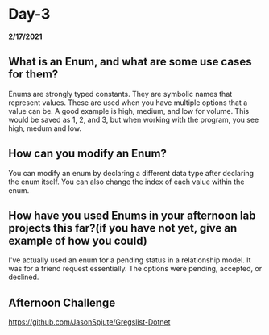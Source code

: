# Day-3
__2/17/2021__

## What is an Enum, and what are some use cases for them?

Enums are strongly typed constants. They are symbolic names that represent values. These are used when you have multiple options that a value can be. A good example is high, medium, and low for volume. This would be saved as 1, 2, and 3, but when working with the program, you see high, medum and low.

## How can you modify an Enum?

You can modify an enum by declaring a different data type after declaring the enum itself. You can also change the index of each value within the enum.

## How have you used Enums in your afternoon lab projects this far?(if you have not yet, give an example of how you could)

I've actually used an enum for a pending status in a relationship model. It was for a friend request essentially. The options were pending, accepted, or declined.

## Afternoon Challenge
https://github.com/JasonSpjute/Gregslist-Dotnet